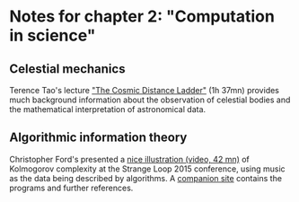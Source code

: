 # Notes for chapter 2: "Computation in science"

## Celestial mechanics

Terence Tao's lecture ["The Cosmic Distance Ladder"](https://www.youtube.com/watch?v=kY1gfrhNUIg) (1h 37mn) provides much background information about the observation of celestial bodies and the mathematical interpretation of astronomical data.

## Algorithmic information theory

Christopher Ford's presented a [nice illustration (video, 42 mn)](https://www.youtube.com/watch?v=Qg3XOfioapI) of Kolmogorov complexity at the Strange Loop 2015 conference, using music as the data being described by algorithms. A [companion site](https://github.com/ctford/kolmogorov-music) contains the programs and further references.
